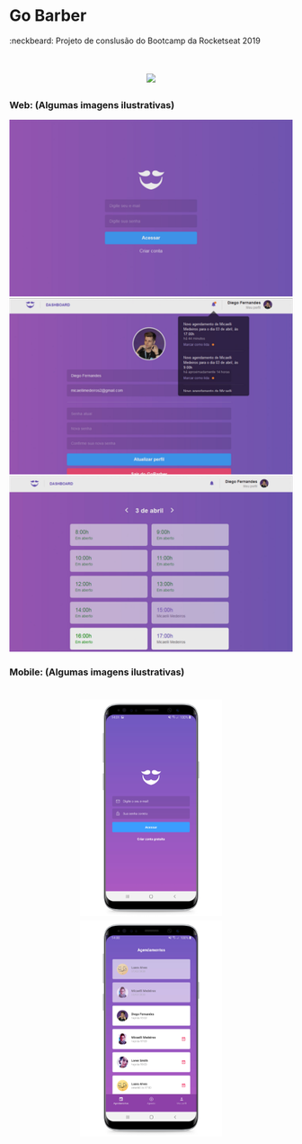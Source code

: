 # Go Barber

:neckbeard: Projeto de conslusão do Bootcamp da Rocketseat 2019

<h1 align="center">
<img src="https://raw.githubusercontent.com/MicaelliMedeiros/gobarber/master/mobile/.github/logo.png">
</h1>


### Web: (Algumas imagens ilustrativas)
![Web 1](./.github/assets/login.png)
![Web 2](./.github/assets/profile.png)
![Web 3](./.github/assets/appointment.png)

### Mobile: (Algumas imagens ilustrativas)
<h1 align="center">
<img src="./.github/assets/gobarber1.jpg" width="50%" height="50%" />

<img src="./.github/assets/gobarber2.jpg" width="50%" height="50%" />
</h1>
